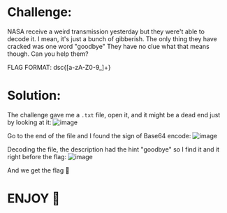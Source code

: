 # Challenge:
NASA receive a weird transmission yesterday but they were't able to decode it. I mean, it's just a bunch of gibberish. The only thing they have cracked was one word "goodbye"
They have no clue what that means though. Can you help them?

FLAG FORMAT:
dsc{[a-zA-Z0-9_]+}
# Solution:
The challenge gave me a `.txt` file, open it, and it might be a dead end just by looking at it:
![image](https://github.com/Katsumi1012/CTF/assets/108376735/ffc95a25-8bb9-499b-a378-88a10724da12)

Go to the end of the file and I found the sign of Base64 encode:
![image](https://github.com/Katsumi1012/CTF/assets/108376735/86ed7355-8a81-44e0-a19c-88712a6497dd)

Decoding the file, the description had the hint "goodbye" so I find it and it right before the flag:
![image](https://github.com/Katsumi1012/CTF/assets/108376735/1d097438-51c7-4c40-8457-419e585b934b)

And we get the flag 🚩
# ENJOY 🤡
